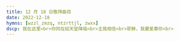 ```yaml
---
title: 12 月 18 日敬拜曲目
date: 2022-12-18
hymns: [wzzl_zmzq, ntzrttjl, zwxx]
dscp: 我在这里<br>你同在如天堂降临<br>主我相信<br>耶稣，我要爱慕你<br>
---
```


